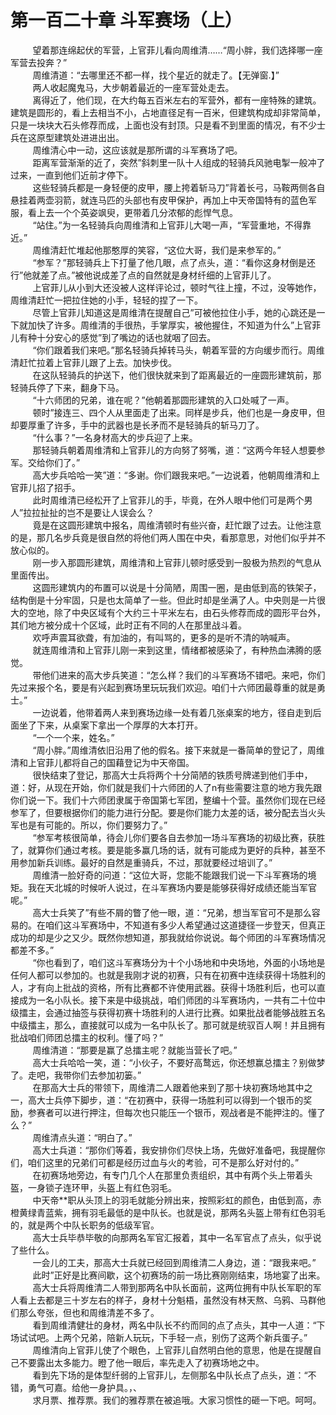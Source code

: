 <h1>第一百二十章 斗军赛场（上）</h1>
<div id="content">&nbsp&nbsp&nbsp&nbsp&nbsp&nbsp&nbsp&nbsp
 望着那连绵起伏的军营，上官菲儿看向周维清……“周小胖，我们选择哪一座军营去投奔？”
 <br/>&nbsp&nbsp&nbsp&nbsp&nbsp&nbsp&nbsp&nbsp
 周维清道：“去哪里还不都一样，找个星近的就走了。【无弹窗.】”
 <br/>&nbsp&nbsp&nbsp&nbsp&nbsp&nbsp&nbsp&nbsp
 两人收起魔鬼马，大步朝着最近的一座军营处走去。
 <br/>&nbsp&nbsp&nbsp&nbsp&nbsp&nbsp&nbsp&nbsp
 离得近了，他们现，在大约每五百米左右的军营外，都有一座特殊的建筑。建筑是圆形的，看上去相当不小，占地直径足有一百米，但建筑构成却非常简单，只是一块块大石头修荐而成，上面也没有封顶。只是看不到里面的情况，有不少士兵在这原型建筑处进进出出。
 <br/>&nbsp&nbsp&nbsp&nbsp&nbsp&nbsp&nbsp&nbsp
 周维清心中一动，这应该就是那所谓的斗军赛场了吧。
 <br/>&nbsp&nbsp&nbsp&nbsp&nbsp&nbsp&nbsp&nbsp
 距离军营渐渐的近了，突然”斜刺里一队十人组成的轻骑兵风驰电掣一般冲了过来，一直到他们近前才停下。
 <br/>&nbsp&nbsp&nbsp&nbsp&nbsp&nbsp&nbsp&nbsp
 这些轻骑兵都是一身轻便的皮甲，腰上挎着斩马刀”背着长弓，马鞍两侧各自悬挂着两壶羽箭，就连马匹的头部也有皮甲保护，再加上中天帝国特有的蓝色军服，看上去一个个英姿飒臾，更带着几分浓郁的彪悍气息。
 <br/>&nbsp&nbsp&nbsp&nbsp&nbsp&nbsp&nbsp&nbsp
 “站住。”为一名轻骑兵向周维清和上官菲儿大喝一声，“军营重地，不得靠近。”
 <br/>&nbsp&nbsp&nbsp&nbsp&nbsp&nbsp&nbsp&nbsp
 周维清赶忙堆起他那憨厚的笑容，“这位大哥，我们是来参军的。”
 <br/>&nbsp&nbsp&nbsp&nbsp&nbsp&nbsp&nbsp&nbsp
 “参军？”那轻骑兵上下打量了他几眼，点了点头，道：“看你这身材倒是还行”他就差了点。”被他说成差了点的自然就是身材纤细的上官菲儿了。
 <br/>&nbsp&nbsp&nbsp&nbsp&nbsp&nbsp&nbsp&nbsp
 上官菲儿从小到大还没被人这样评论过，顿时气往上撞，不过，没等她作，周维清赶忙一把拉住她的小手，轻轻的捏了一下。
 <br/>&nbsp&nbsp&nbsp&nbsp&nbsp&nbsp&nbsp&nbsp
 尽管上官菲儿知道这是周维清在提醒自己”可被他拉住小手，她的心跳还是一下就加快了许多。周维清的手很热，手掌厚实，被他握住，不知道为什么”上官菲儿有种十分安心的感觉”到了嘴边的话也就咽了回去。
 <br/>&nbsp&nbsp&nbsp&nbsp&nbsp&nbsp&nbsp&nbsp
 “你们跟着我们来吧。”那名轻骑兵掉转马头，朝着军营的方向缓步而行。周维清赶忙拉着上官菲儿跟了上去。加快步伐。
 <br/>&nbsp&nbsp&nbsp&nbsp&nbsp&nbsp&nbsp&nbsp
 在这队轻骑兵的护送下，他们很快就来到了距离最近的一座圆形建筑前，那轻骑兵停了下来，翻身下马。
 <br/>&nbsp&nbsp&nbsp&nbsp&nbsp&nbsp&nbsp&nbsp
 “十六师团的兄弟，谁在呢？”他朝着那圆形建筑的入口处喊了一声。
 <br/>&nbsp&nbsp&nbsp&nbsp&nbsp&nbsp&nbsp&nbsp
 顿时”接连三、四个人从里面走了出来。同样是步兵，他们也是一身皮甲，但却要厚重了许多，手中的武器也是长矛而不是轻骑兵的斩马刀了。
 <br/>&nbsp&nbsp&nbsp&nbsp&nbsp&nbsp&nbsp&nbsp
 “什么事？”一名身材高大的步兵迎了上来。
 <br/>&nbsp&nbsp&nbsp&nbsp&nbsp&nbsp&nbsp&nbsp
 那轻骑兵朝着周维清和上官菲儿的方向努了努嘴，道：“这两今年轻人想要参军。交给你们了。”
 <br/>&nbsp&nbsp&nbsp&nbsp&nbsp&nbsp&nbsp&nbsp
 高大步兵哈哈一笑”道：“多谢。你们跟我来吧。”一边说着，他朝周维清和上官菲儿招了招手。
 <br/>&nbsp&nbsp&nbsp&nbsp&nbsp&nbsp&nbsp&nbsp
 此时周维清已经松开了上官菲儿的手，毕竟，在外人眼中他们可是两个男人”拉拉扯扯的岂不是要让人误会么？
 <br/>&nbsp&nbsp&nbsp&nbsp&nbsp&nbsp&nbsp&nbsp
 竟是在这圆形建筑中报名，周维清顿时有些兴奋，赶忙跟了过去。让他注意的是，那几名步兵竟是很自然的将他们两人围在中央，看那意思，对他们似乎并不放心似的。
 <br/>&nbsp&nbsp&nbsp&nbsp&nbsp&nbsp&nbsp&nbsp
 刚一步入那圆形建筑，周维清和上官菲儿顿时感受到一股极为热烈的气息从里面传出。
 <br/>&nbsp&nbsp&nbsp&nbsp&nbsp&nbsp&nbsp&nbsp
 这圆形建筑内的布置可以说是十分简陋，周围一圈，是由低到高的铁架子，结构倒是十分牢固，只是也太简单了一些。但此时却是坐满了人。中央则是一片很大的空地，除了中央区域有个大约三十平米左右，由石头修荐而成的圆形平台外，其们地方被分成十个区域，此时正有不同的人在那里战斗着。
 <br/>&nbsp&nbsp&nbsp&nbsp&nbsp&nbsp&nbsp&nbsp
 欢呼声震耳欲聋，有加油的，有叫骂的，更多的是听不清的呐喊声。
 <br/>&nbsp&nbsp&nbsp&nbsp&nbsp&nbsp&nbsp&nbsp
 就连周维清和上官菲儿刚一来到这里，情绪都被感染了，有种热血沸腾的感觉。
 <br/>&nbsp&nbsp&nbsp&nbsp&nbsp&nbsp&nbsp&nbsp
 带他们进来的高大步兵笑道：“怎么样？我们的斗军赛场不错吧。来吧，你们先过来报个名，要是有兴起到赛场里玩玩我们欢迎。咱们十六师团最尊重的就是勇士。”
 <br/>&nbsp&nbsp&nbsp&nbsp&nbsp&nbsp&nbsp&nbsp
 一边说着，他带着两人来到赛场边缘一处有着几张桌案的地方，径自走到后面坐了下来，从桌案下拿出一个厚厚的大本打开。
 <br/>&nbsp&nbsp&nbsp&nbsp&nbsp&nbsp&nbsp&nbsp
 “一个一个来，姓名。”
 <br/>&nbsp&nbsp&nbsp&nbsp&nbsp&nbsp&nbsp&nbsp
 “周小胖。”周维清依旧沿用了他的假名。接下来就是一番简单的登记了，周维清和上官菲儿都将自己的国藉登记为中天帝国。
 <br/>&nbsp&nbsp&nbsp&nbsp&nbsp&nbsp&nbsp&nbsp
 很快结束了登记，那高大士兵将两个十分简陋的铁质号牌递到他们手中，道：好，从现在开始，你们就是我们十六师团的人了n有些需要注意的地方我先跟你们说一下。我们十六师团隶属于帝国第七军团，整编十个营。虽然你们现在已经参军了，但要根据你们的能力进行分配。要是你们能力太差的话，被分配去当火头军也是有可能的。所以，你们要努力了。”
 <br/>&nbsp&nbsp&nbsp&nbsp&nbsp&nbsp&nbsp&nbsp
 “参军考核很简单，待会儿你们要各自去参加一场斗军赛场的初级比赛，获胜了，就算你们通过考核。要是能多赢几场的话，就有可能成为更好的兵种，甚至不用参加新兵训练。最好的自然是重骑兵，不过，那就要经过培训了。”
 <br/>&nbsp&nbsp&nbsp&nbsp&nbsp&nbsp&nbsp&nbsp
 周维清一脸好奇的问道：“这位大哥，您能不能跟我们说一下斗军赛场的境矩。我在天北城的时候听人说过，在斗军赛场内要是能够获得好成绩还能当军官呢。”
 <br/>&nbsp&nbsp&nbsp&nbsp&nbsp&nbsp&nbsp&nbsp
 高大士兵笑了”有些不屑的瞥了他一眼，道：“兄弟，想当军官可不是那么容易的。在咱们这斗军赛场中，不知道有多少人希望通过这道捷径一步登天，但真正成功的却是少之又少。既然你想知道，那我就给你说说。每个师团的斗军赛场情况都差不多。”
 <br/>&nbsp&nbsp&nbsp&nbsp&nbsp&nbsp&nbsp&nbsp
 “你也看到了，咱们这斗军赛场分为十个小场地和中央场地，外面的小场地是任何人都可以参加的。也就是我刚才说的初赛，只有在初赛中连续获得十场胜利的人，才有向上批战的资格，所有比赛都不许使用武器。获得十场胜利后，也可以直接成为一名小队长。接下来是中级挑战，咱们师团的斗军赛场内，一共有二十位中级擂主，会通过抽签与获得初赛十场胜利的人进行比赛。如果批战者能够战胜五名中级擂主，那么，直接就可以成为一名中队长了。那可就是统驭百人啊！并且拥有批战咱们师团总擂主的权利。懂了吗？”
 <br/>&nbsp&nbsp&nbsp&nbsp&nbsp&nbsp&nbsp&nbsp
 周维清道：“那要是赢了总擂主呢？就能当营长了吧。”
 <br/>&nbsp&nbsp&nbsp&nbsp&nbsp&nbsp&nbsp&nbsp
 高大士兵哈哈一笑，道：“小伙子，不要好高鹜远，你还想赢总擂主？别做梦了。走吧，我带你们去参加初篓。”
 <br/>&nbsp&nbsp&nbsp&nbsp&nbsp&nbsp&nbsp&nbsp
 在那高大士兵的带领下，周维清二人跟着他来到了那十块初赛场地其中之一，高大士兵停下脚步，道：“在初赛中，获得一场胜利可以得到一个银币的奖励，参赛者可以进行押注，但每次也只能压一个银币，观战者是不能押注的。懂了么？”
 <br/>&nbsp&nbsp&nbsp&nbsp&nbsp&nbsp&nbsp&nbsp
 周维清点头道：“明白了。”
 <br/>&nbsp&nbsp&nbsp&nbsp&nbsp&nbsp&nbsp&nbsp
 高大士兵道：“那你们等着，我安排你们尽快上场，先做好准备吧，我提醒你们，咱们这里的兄弟们可都是经历过血与火的考验，可不是那么好对付的。”
 <br/>&nbsp&nbsp&nbsp&nbsp&nbsp&nbsp&nbsp&nbsp
 在初赛场地旁边，有专门几个人在那里负责组织，其中有两个头上带着头盔，一身锁子连环甲，头盔上有红色羽毛。
 <br/>&nbsp&nbsp&nbsp&nbsp&nbsp&nbsp&nbsp&nbsp
 中天帝**职从头顶上的羽毛就能分辨出来，按照彩虹的颜色，由低到高，赤橙黄绿青蓝紫，拥有羽毛最低的是中队长。也就是说，那两名头盔上带有红色羽毛的，就是两个中队长职务的低级军官。
 <br/>&nbsp&nbsp&nbsp&nbsp&nbsp&nbsp&nbsp&nbsp
 高大士兵毕恭毕敬的向那两名军官汇报着，其中一名军官点了点头，似乎说了些什么。
 <br/>&nbsp&nbsp&nbsp&nbsp&nbsp&nbsp&nbsp&nbsp
 一会儿的工夫，那高大士兵就已经回到周维清二人身边，道：“跟我来吧。”
 <br/>&nbsp&nbsp&nbsp&nbsp&nbsp&nbsp&nbsp&nbsp
 此时”正好是比赛间歇，这个初赛场的前一场比赛刚刚结束，场地宴了出来。
 <br/>&nbsp&nbsp&nbsp&nbsp&nbsp&nbsp&nbsp&nbsp
 高大士兵将周维清二人带到那两名中队长面前，这两位拥有中队长军职的军人看上去都是三十岁左右的样子，身材十分魁梧，虽然没有林天熬、乌鸦、马群他们那么夸张，但也和周维清差不多了。
 <br/>&nbsp&nbsp&nbsp&nbsp&nbsp&nbsp&nbsp&nbsp
 看到周维清健壮的身材，两名中队长不约而同的点了点头，其中一人道：“下场试试吧。上两个兄弟，陪新人玩玩，下手轻一点，别伤了这两个新兵蛋子。”
 <br/>&nbsp&nbsp&nbsp&nbsp&nbsp&nbsp&nbsp&nbsp
 周维清向上官菲儿使了个眼色，上官菲儿自然明白他的意思，他是在提醒自己不要露出太多能力。瞪了他一眼后，率先走入了初赛场地之中。
 <br/>&nbsp&nbsp&nbsp&nbsp&nbsp&nbsp&nbsp&nbsp
 看到先下场的是体型纤弱的上官菲儿，左侧那名中队长点了点头，道：“不错，勇气可嘉。给他一身护具。，、
 <br/>&nbsp&nbsp&nbsp&nbsp&nbsp&nbsp&nbsp&nbsp
 求月票、推荐票。我们的雅荐票在被追哦。大家习惯性的砸一下吧。呵呵。
 <br/>&nbsp&nbsp&nbsp&nbsp&nbsp&nbsp&nbsp&nbsp
 <br/>&nbsp&nbsp&nbsp&nbsp&nbsp&nbsp&nbsp&nbsp
</div>
